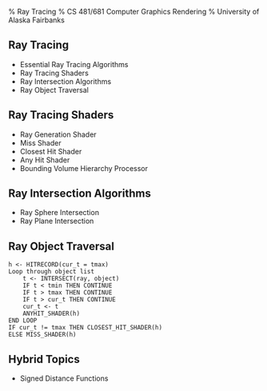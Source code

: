 % Ray Tracing
% CS 481/681 Computer Graphics Rendering
% University of Alaska Fairbanks

## Ray Tracing

- Essential Ray Tracing Algorithms
- Ray Tracing Shaders
- Ray Intersection Algorithms
- Ray Object Traversal

## Ray Tracing Shaders

- Ray Generation Shader
- Miss Shader
- Closest Hit Shader
- Any Hit Shader
- Bounding Volume Hierarchy Processor

## Ray Intersection Algorithms

- Ray Sphere Intersection
- Ray Plane Intersection

## Ray Object Traversal

```
h <- HITRECORD(cur_t = tmax)
Loop through object list
    t <- INTERSECT(ray, object)
    IF t < tmin THEN CONTINUE
    IF t > tmax THEN CONTINUE
    IF t > cur_t THEN CONTINUE
    cur_t <- t
    ANYHIT_SHADER(h)
END LOOP
IF cur_t != tmax THEN CLOSEST_HIT_SHADER(h)
ELSE MISS_SHADER(h)
```

## Hybrid Topics

- Signed Distance Functions
